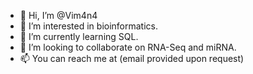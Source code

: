 - 👋 Hi, I’m @Vim4n4
- 👀 I’m interested in bioinformatics.
- 🌱 I’m currently learning SQL.
- 💞️ I’m looking to collaborate on RNA-Seq and miRNA.
- 📫 You can reach me at (email provided upon request)

<!---
Vim4n4/Vim4n4 is a ✨ special ✨ repository because its `README.md` (this file) appears on your GitHub profile.
You can click the Preview link to take a look at your changes.
--->
